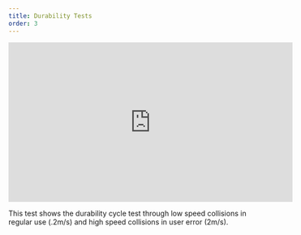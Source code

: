 ```yaml
---
title: Durability Tests
order: 3
---
```


<iframe width="560" height="315" src="https://www.youtube.com/embed/FHdgulcmOcc?rel=0" frameborder="0" allow="autoplay; encrypted-media" allowfullscreen></iframe>

This test shows the durability cycle test through low speed collisions in regular use (.2m/s) and high speed collisions in user error (2m/s).
